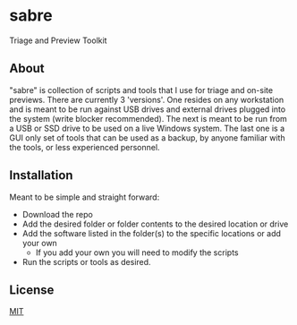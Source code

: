 # sabre
 Triage and Preview Toolkit

## About

"sabre" is collection of scripts and tools that I use for triage and on-site previews. There are currently 3 'versions'. One resides on any workstation and is meant to be run against USB drives and external drives plugged into the system (write blocker recommended). The next is meant to be run from a USB or SSD drive to be used on a live Windows system. The last one is a GUI only set of tools that can be used as a backup, by anyone familiar with the tools, or less experienced personnel.

## Installation

Meant to be simple and straight forward:
- Download the repo
- Add the desired folder or folder contents to the desired location or drive
- Add the software listed in the folder(s) to the specific locations or add your own
  - If you add your own you will need to modify the scripts
- Run the scripts or tools as desired.


## License
[MIT](https://choosealicense.com/licenses/mit/)